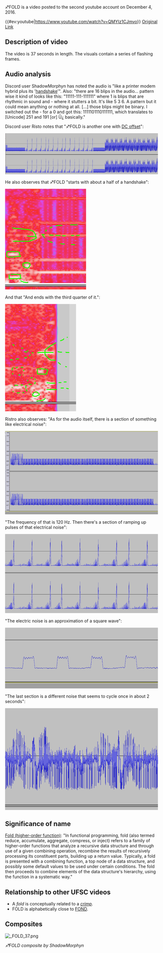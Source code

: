 ♐FOLD is a video posted to the second youtube account on December 4,
2016.

{{\#ev:youtube|<https://www.youtube.com/watch?v=QMYIz1CJmvo>}} [Original
Link](https://youtu.be/C2a46R3xjVQ)

## Description of video

The video is 37 seconds in length. The visuals contain a series of
flashing frames.

## Audio analysis

Discord user ShadowMorphyn has noted the audio is "like a printer modem
hybrid plus its '[handshake](Handshake "wikilink")'". Also: "there are
16 blips in the audio... pattern wise it kind of looks like this:
"11111-111-111111" where 1 is blips that are rhythmic in sound and -
where it stutters a bit. It's like 5 3 6. A pattern but it could mean
anything or nothing at all. \[...\] those blips might be binary. I
switched out the - for a 0 and got this: 1111101110111111, which
translates to \[Unicode\] 251 and 191 \[or\] Û¿ basically."

Discord user Risto notes that "♐FOLD is another one with [DC
offset](DC_offset "wikilink")":

![DC\_offset\_in\_FOLD.png](DC_offset_in_FOLD.png
"DC_offset_in_FOLD.png")

He also observes that ♐FOLD "starts with about a half of a handshake":

![FOLD\_handshake\_start.png](FOLD_handshake_start.png
"FOLD_handshake_start.png")

And that "And ends with the third quarter of it.":

![FOLD\_handshake\_end.png](FOLD_handshake_end.png
"FOLD_handshake_end.png")

Ristro also observes: "As for the audio itself, there is a section of
something like electrical noise":

![FOLD\_audio\_1.png](FOLD_audio_1.png "FOLD_audio_1.png")

"The frequency of that is 120 Hz. Then there's a section of ramping up
pulses of that electrical noise":

![FOLD\_audio\_2.png](FOLD_audio_2.png "FOLD_audio_2.png")

"The electric noise is an approximation of a square wave":

![FOLD\_audio\_3.png](FOLD_audio_3.png "FOLD_audio_3.png")

"The last section is a different noise that seems to cycle once in about
2 seconds":

![FOLD\_audio\_4.png](FOLD_audio_4.png "FOLD_audio_4.png")

## Significance of name

[Fold (higher-order
function)](https://en.wikipedia.org/wiki/Fold_\(higher-order_function\)):
"In functional programming, fold (also termed reduce, accumulate,
aggregate, compress, or inject) refers to a family of higher-order
functions that analyze a recursive data structure and through use of a
given combining operation, recombine the results of recursively
processing its constituent parts, building up a return value. Typically,
a fold is presented with a combining function, a top node of a data
structure, and possibly some default values to be used under certain
conditions. The fold then proceeds to combine elements of the data
structure's hierarchy, using the function in a systematic way."

## Relationship to other UFSC videos

  - A *fold* is conceptually related to a [ *crimp*](CRIMP "wikilink").
  - FOLD is alphabetically close to [FOND](FOND "wikilink").

## Composites

![\_FOLD\_37.png](_FOLD_37.png "_FOLD_37.png")

*♐FOLD composite by ShadowMorphyn*
